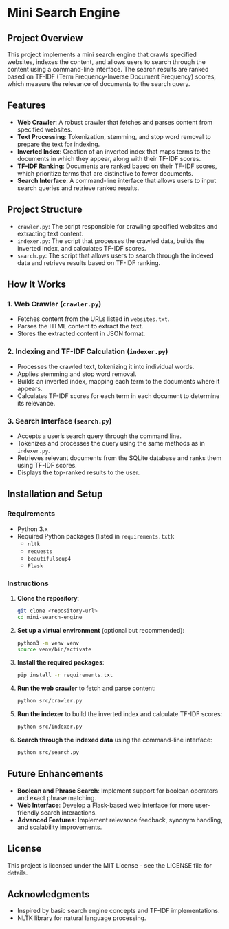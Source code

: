 
# Mini Search Engine

## Project Overview
This project implements a mini search engine that crawls specified websites, indexes the content, and allows users to search through the content using a command-line interface. The search results are ranked based on TF-IDF (Term Frequency-Inverse Document Frequency) scores, which measure the relevance of documents to the search query.

## Features
- **Web Crawler**: A robust crawler that fetches and parses content from specified websites.
- **Text Processing**: Tokenization, stemming, and stop word removal to prepare the text for indexing.
- **Inverted Index**: Creation of an inverted index that maps terms to the documents in which they appear, along with their TF-IDF scores.
- **TF-IDF Ranking**: Documents are ranked based on their TF-IDF scores, which prioritize terms that are distinctive to fewer documents.
- **Search Interface**: A command-line interface that allows users to input search queries and retrieve ranked results.

## Project Structure
- `crawler.py`: The script responsible for crawling specified websites and extracting text content.
- `indexer.py`: The script that processes the crawled data, builds the inverted index, and calculates TF-IDF scores.
- `search.py`: The script that allows users to search through the indexed data and retrieve results based on TF-IDF ranking.

## How It Works

### 1. Web Crawler (`crawler.py`)
- Fetches content from the URLs listed in `websites.txt`.
- Parses the HTML content to extract the text.
- Stores the extracted content in JSON format.

### 2. Indexing and TF-IDF Calculation (`indexer.py`)
- Processes the crawled text, tokenizing it into individual words.
- Applies stemming and stop word removal.
- Builds an inverted index, mapping each term to the documents where it appears.
- Calculates TF-IDF scores for each term in each document to determine its relevance.

### 3. Search Interface (`search.py`)
- Accepts a user’s search query through the command line.
- Tokenizes and processes the query using the same methods as in `indexer.py`.
- Retrieves relevant documents from the SQLite database and ranks them using TF-IDF scores.
- Displays the top-ranked results to the user.

## Installation and Setup

### Requirements
- Python 3.x
- Required Python packages (listed in `requirements.txt`):
  - `nltk`
  - `requests`
  - `beautifulsoup4`
  - `Flask`

### Instructions
1. **Clone the repository**:
   ```bash
   git clone <repository-url>
   cd mini-search-engine
   ```

2. **Set up a virtual environment** (optional but recommended):
   ```bash
   python3 -m venv venv
   source venv/bin/activate
   ```

3. **Install the required packages**:
   ```bash
   pip install -r requirements.txt
   ```

4. **Run the web crawler** to fetch and parse content:
   ```bash
   python src/crawler.py
   ```

5. **Run the indexer** to build the inverted index and calculate TF-IDF scores:
   ```bash
   python src/indexer.py
   ```

6. **Search through the indexed data** using the command-line interface:
   ```bash
   python src/search.py
   ```

## Future Enhancements
- **Boolean and Phrase Search**: Implement support for boolean operators and exact phrase matching.
- **Web Interface**: Develop a Flask-based web interface for more user-friendly search interactions.
- **Advanced Features**: Implement relevance feedback, synonym handling, and scalability improvements.

## License
This project is licensed under the MIT License - see the LICENSE file for details.

## Acknowledgments
- Inspired by basic search engine concepts and TF-IDF implementations.
- NLTK library for natural language processing.
